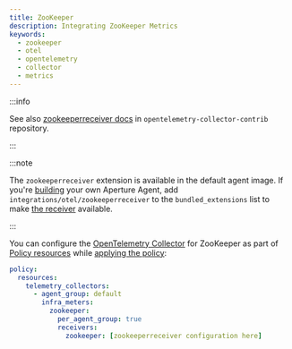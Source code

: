 ```yaml
---
title: ZooKeeper
description: Integrating ZooKeeper Metrics
keywords:
  - zookeeper
  - otel
  - opentelemetry
  - collector
  - metrics
---
```


:::info

See also [zookeeperreceiver docs][receiver] in `opentelemetry-collector-contrib`
repository.

:::

:::note

The `zookeeperreceiver` extension is available in the default agent image. If
you're [building][build] your own Aperture Agent, add
`integrations/otel/zookeeperreceiver` to the `bundled_extensions` list to make
[the receiver][receiver] available.

:::

You can configure the [OpenTelemetry Collector][opentelemetry-collector] for
ZooKeeper as part of [Policy resources][policy-resources] while [applying the
policy][applying-policy]:

```yaml
policy:
  resources:
    telemetry_collectors:
      - agent_group: default
        infra_meters:
          zookeeper:
            per_agent_group: true
            receivers:
              zookeeper: [zookeeperreceiver configuration here]
```

[build]: /reference/aperturectl/build/agent/agent.md
[receiver]:
  https://github.com/open-telemetry/opentelemetry-collector-contrib/tree/main/receiver/zookeeperreceiver
[opentelemetry-collector]: /reference/policies/spec.md#telemetry-collector
[applying-policy]: /applying-policies/applying-policies.md
[policy-resources]: /reference/policies/spec.md#resources
